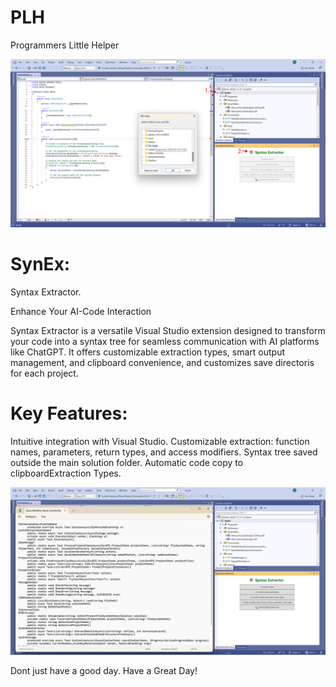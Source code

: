 # PLH
Programmers Little Helper

![Alt Text](https://raw.githubusercontent.com/jojomondag/PLH/main/Images/Image1.png)

# SynEx: 
Syntax Extractor.

Enhance Your AI-Code Interaction

Syntax Extractor is a versatile Visual Studio extension designed to transform your code into a syntax tree for seamless communication with AI platforms like ChatGPT. It offers customizable extraction types, smart output management, and clipboard convenience, and customizes save directoris for each project.

# Key Features:

Intuitive integration with Visual Studio.
Customizable extraction: function names, parameters, return types, and access modifiers.
Syntax tree saved outside the main solution folder.
Automatic code copy to clipboardExtraction Types.

![Alt Text](https://raw.githubusercontent.com/jojomondag/PLH/main/Images/Image3.png)

Dont just have a good day. Have a Great Day!
